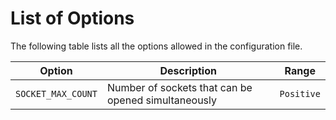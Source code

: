 List of Options
===============

The following table lists all the options allowed in the configuration file.

| **Option**         | **Description**                                     | **Range**  |
|--------------------|-----------------------------------------------------|------------|
| `SOCKET_MAX_COUNT` | Number of sockets that can be opened simultaneously | `Positive` |
